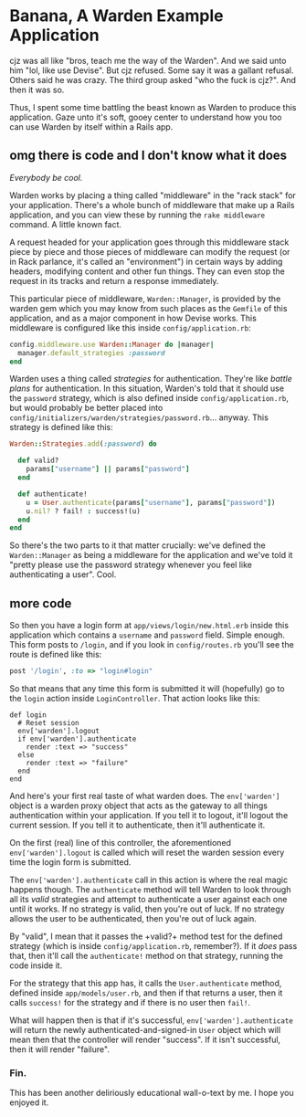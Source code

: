 # Banana, A Warden Example Application

cjz was all like "bros, teach me the way of the Warden". And we said unto him
"lol, like use Devise". But cjz refused. Some say it was a gallant refusal.
Others said he was crazy. The third group asked "who the fuck is cjz?". And
then it was so.

Thus, I spent some time battling the beast known as Warden to produce this
application. Gaze unto it's soft, gooey center to understand how you too can
use Warden by itself within a Rails app.

## omg there is code and I don't know what it does

*Everybody be cool.*

Warden works by placing a thing called "middleware" in the "rack stack" for
your application. There's a whole bunch of middleware that make up a Rails
application, and you can view these by running the `rake middleware` command.
A little known fact.

A request headed for your application goes through this middleware stack piece
by piece and those pieces of middleware can modify the request (or in Rack
parlance, it's called an "environment") in certain ways by adding headers,
modifying content and other fun things. They can even stop the request in its
tracks and return a response immediately.

This particular piece of middleware, `Warden::Manager`, is provided by the
warden gem which you may know from such places as the `Gemfile` of this
application, and as a major component in how Devise works. This middleware is
configured like this inside `config/application.rb`:

```ruby
config.middleware.use Warden::Manager do |manager|
  manager.default_strategies :password
end
```

Warden uses a thing called *strategies* for authentication. They're like
*battle plans* for authentication. In this situation, Warden's told that it
should use the `password` strategy, which is also defined inside
`config/application.rb`, but would probably be better placed into
`config/initializers/warden/strategies/password.rb`... anyway. This strategy is
defined like this:

```ruby
Warden::Strategies.add(:password) do

  def valid?
    params["username"] || params["password"]
  end

  def authenticate!
    u = User.authenticate(params["username"], params["password"])
    u.nil? ? fail! : success!(u)
  end
end
```

So there's the two parts to it that matter crucially: we've defined the
`Warden::Manager` as being a middleware for the application and we've told it
"pretty please use the password strategy whenever you feel like authenticating
a user". Cool.

## more code

So then you have a login form at `app/views/login/new.html.erb` inside this
application which contains a `username` and `password` field. Simple enough.
This form posts to `/login`, and if you look in `config/routes.rb` you'll see
the route is defined like this: 

```ruby
post '/login', :to => "login#login"
```

So that means that any time this form is submitted it will (hopefully) go to
the `login` action inside `LoginController`. That action looks like this:

```
def login
  # Reset session
  env['warden'].logout
  if env['warden'].authenticate
    render :text => "success"
  else
    render :text => "failure"
  end
end
```

And here's your first real taste of what warden does. The `env['warden']`
object is a warden proxy object that acts as the gateway to all things
authentication within your application. If you tell it to logout, it'll logout
the current session. If you tell it to authenticate, then it'll authenticate
it.

On the first (real) line of this controller, the aforementioned `env['warden'].logout` is called which will reset the warden session every time the login form is submitted.

The `env['warden'].authenticate` call in this action is where the real magic
happens though. The `authenticate` method will tell Warden to look through all
its *valid* strategies and attempt to authenticate a user against each one until it
works. If no strategy is valid, then you're out of luck. If no strategy allows
the user to be authenticated, then you're out of luck again.

By "valid", I mean that it passes the +valid?+ method test for the defined
strategy (which is inside `config/application.rb`, remember?). If it *does* pass
that, then it'll call the `authenticate!` method on that strategy, running the
code inside it.

For the strategy that this app has, it calls the `User.authenticate` method,
defined inside `app/models/user.rb`, and then if that returns a user, then it
calls `success!` for the strategy and if there is no user then `fail!`.

What will happen then is that if it's successful, `env['warden'].authenticate`
will return the newly authenticated-and-signed-in `User` object which will mean
then that the controller will render "success". If it isn't successful, then it
will render "failure".

### Fin.

This has been another deliriously educational wall-o-text by me. I hope you
enjoyed it.

